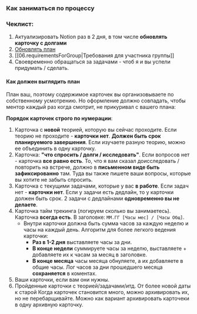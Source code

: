 ### Как заниматься по процессу

### Чеклист:
1. Актуализировать Notion раз в 2 дня, в том числе **обновлять карточку с долгами**
2. [Обновлять план](https://disk.yandex.ru/i/h-D7Rn5FMrLp2A)
3. [[06.requirementsForGroup|Требования для участника группы]]
4. Своевременно обращаться за задачами - чтоб я и вы успели придумать / сделать.

#### Как должен выглядить план  
План ваш, поэтому содержимое карточек вы организовываете по собственному усмотрению. Но оформление должно совпадать, чтобы ментор каждый раз когда смотрит, не прикуривал с вашего плана:

**Порядок карточек строго по нумерации**:
1. Карточка с **новой** теорией, которую вы сейчас проходите. Если теорию не проходите - **карточки нет**. **Должен быть срок планируемого завершения**. Если изучаете разную теорию, можно ее объединить в одну карточку.
2. Карточка: **"что спросить / долги / исследовать"**. Если вопросов нет - карточка **все равно есть**. То, что я вам сказал доисследовать / повторить на встрече, должно в **письменном виде быть зафиксированно** там. Туда вы также пишете ваши вопросы, которые вы хотите не забыть спросить.
3. Карточка с текущими задачами, которые у вас **в работе**. Если задач нет - **карточки нет**. Если у задачи есть дедлайн, то у карточки должен быть срок. 2 задачи с дедлайнами **одновременно вы не делаете**.
4. Карточка тайм трекинга (логируем сколько вы занимаетесь). Карточка **всегда есть**. В заголовке: `ММ.ГГ [Часы мес] / [Часы Общ]`.
    - Внутри карточки должна быть сумма часов за каждую неделю и часы на каждый день. Алгоритм для более легкого ведения карточки:
       - **Раз в 1-2 дня** выставляете часы за дни.
       - **В конце недели** суммируете часы за неделю, выставляете + добавляете их к часам за месяц в заголовке.
       - **В конце месяца** часы месяца обнуляете, а их добавляете в общие часы. Лог часов за дни прошедшего месяца **сохраняется** в коментах.
6. Ваши карточки, если вам они нужны.
7. Пройденные карточки с теорией/задачами/итд. От более новой даты к старой Когда карточек становится много, можно архивировать их, но не перебарщивайте. Можно как вариант архивировать карточеки в одну архивную карточку.
